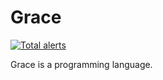 # Grace

[![Total alerts](https://img.shields.io/lgtm/alerts/g/ryanjeffares/grace.svg?logo=lgtm&logoWidth=18)](https://lgtm.com/projects/g/ryanjeffares/grace/alerts/)

Grace is a programming language.

